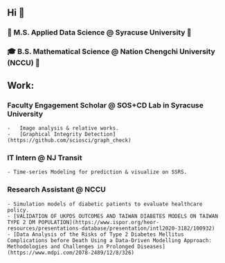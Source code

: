 ## Hi :wave:
### :book: M.S. Applied Data Science @ Syracuse University :tangerine:
### :mortar_board: B.S. Mathematical Science @ Nation Chengchi University (NCCU) :eagle:
## Work:
### Faculty Engagement Scholar @ SOS+CD Lab in Syracuse University
    -	Image analysis & relative works.
    -	[Graphical Integrity Detection](https://github.com/sciosci/graph_check)
### IT Intern @ NJ Transit
	- Time-series Modeling for prediction & visualize on SSRS.
### Research Assistant @ NCCU
	- Simulation models of diabetic patients to evaluate healthcare policy.
	- [VALIDATION OF UKPDS OUTCOMES AND TAIWAN DIABETES MODELS ON TAIWAN TYPE 2 DM POPULATION](https://www.ispor.org/heor-resources/presentations-database/presentation/intl2020-3182/100932)
	- [Data Analysis of the Risks of Type 2 Diabetes Mellitus Complications before Death Using a Data-Driven Modelling Approach: Methodologies and Challenges in Prolonged Diseases](https://www.mdpi.com/2078-2489/12/8/326)